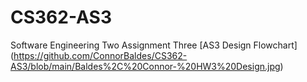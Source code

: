 # CS362-AS3
Software Engineering Two Assignment Three
[AS3 Design Flowchart] (https://github.com/ConnorBaldes/CS362-AS3/blob/main/Baldes%2C%20Connor-%20HW3%20Design.jpg)
